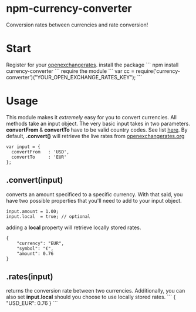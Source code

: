 npm-currency-converter
=========================
Conversion rates between currencies and rate conversion!

<h1> Start </h1>
Register for your <a href='https://openexchangerates.org/signup/free'>openexchangerates</a>.
install the package
```
npm install currency-converter
```
require the module
```
var cc = require('currency-converter')("YOUR_OPEN_EXCHANGE_RATES_KEY");
```

<h1> Usage </h1>
This module makes it <em>extremely</em> easy for you to convert currencies. All methods take an input object. The very basic input takes in two parameters. <b> convertFrom </b> &  <b> convertTo </b> have to be valid country codes. See list <a href='http://www.localeplanet.com/api/auto/currencymap.html'> here</a>. By default, <b>.convert()</b> will retrieve the live rates from <a href='http://openexchangerates.org'>openexchangerates.org</a>

```
var input = {
  convertFrom   : 'USD',
  convertTo     : 'EUR'
};
```

<h2>.convert(input)</h2> 
converts an amount specificed to a specific currency. With that said, you have two possible properties that you'll need to add to your input object.

```
input.amount = 1.00;
input.local  = true; // optional
```
adding a <b>local</b> property will retrieve locally stored rates.

```
{
    "currency": "EUR",
    "symbol": "€",
    "amount": 0.76
}
```

<h2>.rates(input)</h2> 
returns the conversion rate between two currencies. Additionally, you can also set <b>input.local</b> should you choose to use locally stored rates.
```
  {
    "USD_EUR": 0.76
  }
```